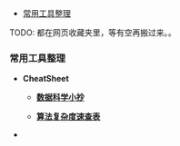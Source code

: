 
<!-- vim-markdown-toc GFM -->

- [常用工具整理](#常用工具整理)

<!-- vim-markdown-toc -->


TODO: 都在网页收藏夹里，等有空再搬过来。。


### 常用工具整理

- **CheatSheet**  
  - **[数据科学小抄](https://github.com/abhat222/Data-Science--Cheat-Sheet)**

  - **[算法复杂度速查表](https://linux.cn/article-7480-1.html)**

- 
